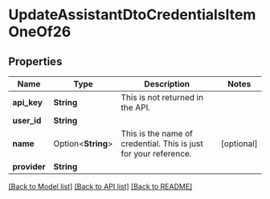 # UpdateAssistantDtoCredentialsItemOneOf26

## Properties

Name | Type | Description | Notes
------------ | ------------- | ------------- | -------------
**api_key** | **String** | This is not returned in the API. | 
**user_id** | **String** |  | 
**name** | Option<**String**> | This is the name of credential. This is just for your reference. | [optional]
**provider** | **String** |  | 

[[Back to Model list]](../README.md#documentation-for-models) [[Back to API list]](../README.md#documentation-for-api-endpoints) [[Back to README]](../README.md)


